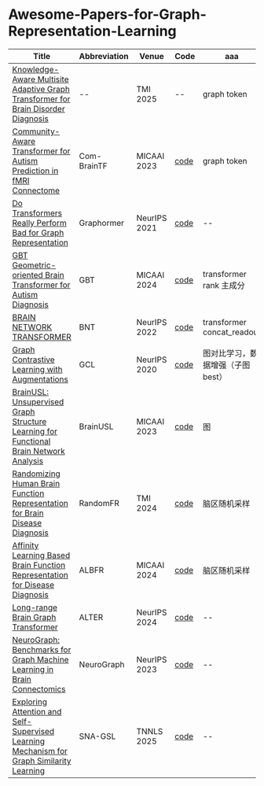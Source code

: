 # Awesome-Papers-for-Graph-Representation-Learning

| Title | Abbreviation | Venue | Code | aaa |
|-----|-----|-----|-----|-----|
| [Knowledge-Aware Multisite Adaptive Graph Transformer for Brain Disorder Diagnosis](https://ieeexplore.ieee.org/document/10663452) | -- | TMI 2025 | -- | graph token |
| [Community-Aware Transformer for Autism Prediction in fMRI Connectome](https://arxiv.org/pdf/2307.10181) | Com-BrainTF | MICAAI 2023 | [code](https://github.com/ubc-tea/Com-BrainTF) | graph token |
| [Do Transformers Really Perform Bad for Graph Representation](https://arxiv.org/pdf/2106.05234) | Graphormer | NeurIPS 2021 | [code](https://github.com/Microsoft/Graphormer) | -- |
| [GBT Geometric-oriented Brain Transformer for Autism Diagnosis](https://papers.miccai.org/miccai-2024/paper/2778_paper.pdf) | GBT | MICAAI 2024 | [code](https://github.com/CUHK-AIM-Group/GBT) | transformer rank 主成分 |
| [BRAIN NETWORK TRANSFORMER](https://arxiv.org/pdf/2210.06681) | BNT | NeurIPS 2022 | [code](https://github.com/Wayfear/BrainNetworkTransformer) | transformer concat_readout |
| [Graph Contrastive Learning with Augmentations](https://arxiv.org/pdf/2010.13902) | GCL | NeurIPS 2020 | [code](https://github.com/Shen-Lab/GraphCL) | 图对比学习，数据增强（子图best） |
| [BrainUSL: Unsupervised Graph Structure Learning for Functional Brain Network Analysis](https://link.springer.com/chapter/10.1007/978-3-031-43993-3_20) | BrainUSL | MICAAI 2023 | [code](https://github.com/IntelliDAL/Graph/tree/main/BrainUSL) | 图 |
| [Randomizing Human Brain Function Representation for Brain Disease Diagnosis](https://ieeexplore.ieee.org/document/10440630) | RandomFR | TMI 2024 | [code](https://github.com/mjliu2020/RandomFR) | 脑区随机采样 |
| [Affinity Learning Based Brain Function Representation for Disease Diagnosis](https://link.springer.com/chapter/10.1007/978-3-031-72069-7_2) | ALBFR | MICAAI 2024 | [code](https://github.com/mjliu2020/ALBFR) | 脑区随机采样 |
| [Long-range Brain Graph Transformer](https://arxiv.org/pdf/2501.01100v2) | ALTER | NeurIPS 2024 | [code](https://github.com/yushuowiki/ALTER) | -- |
| [NeuroGraph: Benchmarks for Graph Machine Learning in Brain Connectomics](https://arxiv.org/abs/2306.06202) | NeuroGraph | NeurIPS 2023 | [code](https://anwar-said.github.io/anwarsaid/neurograph.html) | -- |
| [Exploring Attention and Self-Supervised Learning Mechanism for Graph Similarity Learning](https://ieeexplore.ieee.org/abstract/document/10804817) | SNA-GSL | TNNLS 2025 | [code](https://github.com/IntelliDAL/Graph/SNA-GSL) | -- |
